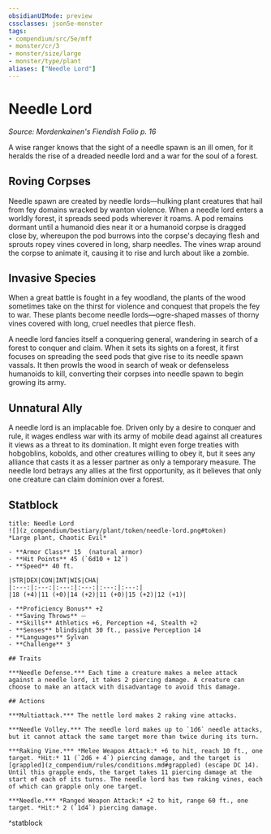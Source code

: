 ```yaml
---
obsidianUIMode: preview
cssclasses: json5e-monster
tags:
- compendium/src/5e/mff
- monster/cr/3
- monster/size/large
- monster/type/plant
aliases: ["Needle Lord"]
---
```

# Needle Lord
*Source: Mordenkainen's Fiendish Folio p. 16*  

A wise ranger knows that the sight of a needle spawn is an ill omen, for it heralds the rise of a dreaded needle lord and a war for the soul of a forest.

## Roving Corpses

Needle spawn are created by needle lords—hulking plant creatures that hail from fey domains wracked by wanton violence. When a needle lord enters a worldly forest, it spreads seed pods wherever it roams. A pod remains dormant until a humanoid dies near it or a humanoid corpse is dragged close by, whereupon the pod burrows into the corpse's decaying flesh and sprouts ropey vines covered in long, sharp needles. The vines wrap around the corpse to animate it, causing it to rise and lurch about like a zombie.

## Invasive Species

When a great battle is fought in a fey woodland, the plants of the wood sometimes take on the thirst for violence and conquest that propels the fey to war. These plants become needle lords—ogre-shaped masses of thorny vines covered with long, cruel needles that pierce flesh.

A needle lord fancies itself a conquering general, wandering in search of a forest to conquer and claim. When it sets its sights on a forest, it first focuses on spreading the seed pods that give rise to its needle spawn vassals. It then prowls the wood in search of weak or defenseless humanoids to kill, converting their corpses into needle spawn to begin growing its army.

## Unnatural Ally

A needle lord is an implacable foe. Driven only by a desire to conquer and rule, it wages endless war with its army of mobile dead against all creatures it views as a threat to its domination. It might even forge treaties with hobgoblins, kobolds, and other creatures willing to obey it, but it sees any alliance that casts it as a lesser partner as only a temporary measure. The needle lord betrays any allies at the first opportunity, as it believes that only one creature can claim dominion over a forest.

## Statblock

```ad-statblock
title: Needle Lord
![](z_compendium/bestiary/plant/token/needle-lord.png#token)
*Large plant, Chaotic Evil*

- **Armor Class** 15  (natural armor)
- **Hit Points** 45 (`6d10 + 12`)
- **Speed** 40 ft.

|STR|DEX|CON|INT|WIS|CHA|
|:---:|:---:|:---:|:---:|:---:|:---:|
|18 (+4)|11 (+0)|14 (+2)|11 (+0)|15 (+2)|12 (+1)|

- **Proficiency Bonus** +2
- **Saving Throws** ⏤
- **Skills** Athletics +6, Perception +4, Stealth +2
- **Senses** blindsight 30 ft., passive Perception 14
- **Languages** Sylvan
- **Challenge** 3

## Traits

***Needle Defense.*** Each time a creature makes a melee attack against a needle lord, it takes 2 piercing damage. A creature can choose to make an attack with disadvantage to avoid this damage.

## Actions

***Multiattack.*** The nettle lord makes 2 raking vine attacks.

***Needle Volley.*** The needle lord makes up to `1d6` needle attacks, but it cannot attack the same target more than twice during its turn.

***Raking Vine.*** *Melee Weapon Attack:* +6 to hit, reach 10 ft., one target. *Hit:* 11 (`2d6 + 4`) piercing damage, and the target is [grappled](z_compendium/rules/conditions.md#grappled) (escape DC 14). Until this grapple ends, the target takes 11 piercing damage at the start of each of its turns. The needle lord has two raking vines, each of which can grapple only one target.

***Needle.*** *Ranged Weapon Attack:* +2 to hit, range 60 ft., one target. *Hit:* 2 (`1d4`) piercing damage.
```
^statblock